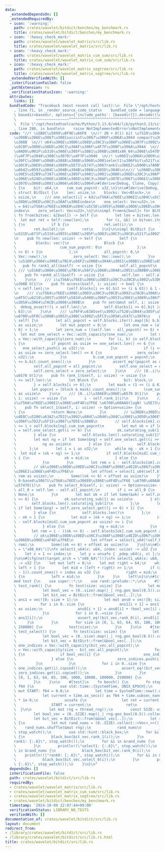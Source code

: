 ```yaml
---
data:
  _extendedDependsOn: []
  _extendedRequiredBy:
  - icon: ':warning:'
    path: crates/wavelet/bitdict/benches/my_benchmark.rs
    title: crates/wavelet/bitdict/benches/my_benchmark.rs
  - icon: ':heavy_check_mark:'
    path: crates/wavelet/wavelet_matrix/src/lib.rs
    title: crates/wavelet/wavelet_matrix/src/lib.rs
  - icon: ':heavy_check_mark:'
    path: crates/wavelet/wavelet_matrix_cum_sum/src/lib.rs
    title: crates/wavelet/wavelet_matrix_cum_sum/src/lib.rs
  - icon: ':heavy_check_mark:'
    path: crates/wavelet/wavelet_matrix_segtree/src/lib.rs
    title: crates/wavelet/wavelet_matrix_segtree/src/lib.rs
  _extendedVerifiedWith: []
  _isVerificationFailed: false
  _pathExtension: rs
  _verificationStatusIcon: ':warning:'
  attributes:
    links: []
  bundledCode: "Traceback (most recent call last):\n  File \"/opt/hostedtoolcache/Python/3.13.0/x64/lib/python3.13/site-packages/onlinejudge_verify/documentation/build.py\"\
    , line 71, in _render_source_code_stat\n    bundled_code = language.bundle(stat.path,\
    \ basedir=basedir, options={'include_paths': [basedir]}).decode()\n          \
    \         ~~~~~~~~~~~~~~~^^^^^^^^^^^^^^^^^^^^^^^^^^^^^^^^^^^^^^^^^^^^^^^^^^^^^^^^^^^^^^^^^^\n\
    \  File \"/opt/hostedtoolcache/Python/3.13.0/x64/lib/python3.13/site-packages/onlinejudge_verify/languages/rust.py\"\
    , line 288, in bundle\n    raise NotImplementedError\nNotImplementedError\n"
  code: "//! \u5B8C\u5099\u8F9E\u66F8  \n//! 2N + O(1) bit \u7528\u3044\u3066\u3044\
    \u308B\u306E\u3067\u3001succint\u3067\u306F\u306A\u3044 compact\u3067\u306F\u3042\
    \u308B  \n//! u64\u306E\u30D6\u30ED\u30C3\u30AF\u306E\u307F\u3092\u4F7F\u3044\u3001\
    \u5C0F\u30D6\u30ED\u30C3\u30AF\u306F\u4F7F\u308F\u306A\u3044  \n//! select\u306E\
    \u9AD8\u901F\u5316\u306E\u305F\u3081\u306B\u3001x86_64\u306E\u547D\u4EE4\u3092\
    (\u4F7F\u3048\u308C\u3070)\u4F7F\u3046  \n//! \u96D1\u306A\u30D9\u30F3\u30C1\u30DE\
    \u30FC\u30AF\u306B\u3088\u308B\u3068\u3001select1\u306Fbit\u5217\u304C\u30E9\u30F3\
    \u30C0\u30E0\u306A\u3089\u5E73\u5747\u3067rank1\u306E2\u500D\u7A0B\u5EA6\u306E\
    \u6642\u9593\u304C\u304B\u304B\u308A\u305D\u3046\n\n/// \u30AD\u30E3\u30C3\u30B7\
    \u30E5\u52B9\u7387\u306E\u305F\u3081\u3001\u30D6\u30ED\u30C3\u30AF\u3068\u305D\
    \u306E\u524D\u306E\u30D6\u30ED\u30C3\u30AF\u307E\u3067\u306E1\u306E\u6570\u3092\
    \u307E\u3068\u3081\u3066\u6301\u3064\n#[derive(Debug, Clone, Copy)]\nstruct Block\
    \ {\n    bit: u64,\n    cum_sum_popcnt: u32,\n}\n\n#[derive(Debug, Clone)]\npub\
    \ struct BitDict {\n    len: usize,\n    blocks: Vec<Block>,\n    all_popcnt:\
    \ usize,\n    /// one_select[i] = 64i\u756A\u76EE\u306E1\u304C\u5C5E\u3059\u308B\
    \u30D6\u30ED\u30C3\u30AF\u306Eindex\n    one_select: Vec<u32>,\n    /// zero_select[i]\
    \ = 64i\u756A\u76EE\u306E0\u304C\u5C5E\u3059\u308B\u30D6\u30ED\u30C3\u30AF\u306E\
    index\n    zero_select: Vec<u32>,\n}\n\nimpl From<&[bool]> for BitDict {\n   \
    \ fn from(bitvec: &[bool]) -> Self {\n        let len = bitvec.len();\n      \
    \  let mut ret = Self::new(len);\n        for (i, &b) in bitvec.iter().enumerate()\
    \ {\n            if b {\n                ret.set(i);\n            }\n        }\n\
    \        ret.build();\n        ret\n    }\n}\n\nimpl BitDict {\n    /// 0\u3067\
    \u521D\u671F\u5316\u3055\u308C\u305F\u30D3\u30C3\u30C8\u5217\u3092\u4F5C\u6210\
    \n    pub fn new(len: usize) -> Self {\n        Self {\n            len,\n   \
    \         blocks: vec![\n                Block {\n                    bit: 0,\n\
    \                    cum_sum_popcnt: 0\n                };\n                (len\
    \ >> 6) + 1\n            ],\n            all_popcnt: 0,\n            one_select:\
    \ Vec::new(),\n            zero_select: Vec::new(),\n        }\n    }\n\n    ///\
    \ \u5168\u3066\u306E\u7BC4\u56F2\u306B\u304A\u3051\u308B1\u306E\u6570 O(1)\n \
    \   pub fn rank1_all(&self) -> usize {\n        self.all_popcnt\n    }\n\n   \
    \ /// \u5168\u3066\u306E\u7BC4\u56F2\u306B\u304A\u3051\u308B0\u306E\u6570 O(1)\n\
    \    pub fn rank0_all(&self) -> usize {\n        self.len - self.all_popcnt\n\
    \    }\n\n    /// i\u756A\u76EE\u306E\u30D3\u30C3\u30C8\u3092\u53D6\u5F97\u3059\
    \u308B O(1)\n    pub fn access(&self, i: usize) -> bool {\n        debug_assert!(i\
    \ < self.len);\n        (self.blocks[i >> 6].bit >> (i & 63)) & 1 == 1\n    }\n\
    \n    /// i\u756A\u76EE\u306E\u30D3\u30C3\u30C8\u3092\u7ACB\u3066\u308B new()\u3067\
    \u4F5C\u6210\u3057\u305F\u5834\u5408\u306F\u3053\u3061\u3089\u3067\u4E00\u3064\
    \u305A\u3064\u7ACB\u3066\u308B\n    pub fn set(&mut self, i: usize) {\n      \
    \  debug_assert!(i < self.len);\n        self.blocks[i >> 6].bit |= 1 << (i &\
    \ 63);\n    }\n\n    /// \u76F4\u63A5set\u3092\u7528\u3044\u305F\u5834\u5408\u306F\
    \u6700\u5F8C\u306B\u3053\u308C\u3092\u5FC5\u305A\u547C\u3076\n    pub fn build(&mut\
    \ self) {\n        let all_popcnt = self.blocks.iter().map(|b| b.bit.count_ones()).sum::<u32>()\
    \ as usize;\n        let mut popcnt = 0;\n        let one_num = (all_popcnt >>\
    \ 6) + 1;\n        let zero_num = ((self.len - all_popcnt) >> 6) + 1;\n      \
    \  let mut one_select = Vec::with_capacity(one_num);\n        let mut zero_select\
    \ = Vec::with_capacity(zero_num);\n        for (i, b) in self.blocks.iter_mut().enumerate()\
    \ {\n            if popcnt as usize >= one_select.len() << 6 {\n             \
    \   one_select.push(i as u32);\n            }\n            if (i << 6) - popcnt\
    \ as usize >= zero_select.len() << 6 {\n                zero_select.push(i as\
    \ u32);\n            }\n            b.cum_sum_popcnt = popcnt;\n            popcnt\
    \ += b.bit.count_ones();\n        }\n        assert_eq!(popcnt as usize, all_popcnt);\n\
    \        self.all_popcnt = all_popcnt;\n        self.one_select = one_select;\n\
    \        self.zero_select = zero_select;\n    }\n\n    /// [0..i)\u306E1\u306E\
    \u6570 O(1)\n    pub fn rank_1(&self, i: usize) -> usize {\n        debug_assert!(i\
    \ <= self.len);\n        let Block {\n            bit: block,\n            cum_sum_popcnt,\n\
    \        } = self.blocks[i >> 6];\n        let mask = (1 << (i & 63)) - 1;\n \
    \       let popcnt = (block & mask).count_ones();\n        (cum_sum_popcnt + popcnt)\
    \ as usize\n    }\n\n    /// [0..i)\u306E0\u306E\u6570 O(1)\n    pub fn rank_0(&self,\
    \ i: usize) -> usize {\n        i - self.rank_1(i)\n    }\n\n    /// 0-based\u3067\
    i\u756A\u76EE\u306E1\u306E\u4F4D\u7F6E \u6700\u60AAO(logN) \u5E73\u5747O(1)\n\
    \    pub fn select_1(&self, i: usize) -> Option<usize> {\n        if i >= self.all_popcnt\
    \ {\n            return None;\n        }\n        // \u30D6\u30ED\u30C3\u30AF\u3067\
    \u4E8C\u5206\u63A2\u7D22\u3092\u884C\u3046\u304C\u3001\u305D\u306E\u7BC4\u56F2\
    \u306F\u7D22\u5F15\u3067\u7D5E\u308B\n        // self.blocks[ok].cum_sum_popcnt\
    \ <= i < self.blocks[ng].cum_sum_popcnt\n        let mut ok = if let Some(&ok)\
    \ = self.one_select.get(i >> 6) {\n            ok.saturating_sub(1) as usize\n\
    \        } else {\n            self.blocks.len().saturating_sub(1)\n        };\n\
    \        let mut ng = if let Some(&ng) = self.one_select.get((i >> 6) + 1) {\n\
    \            ng as usize\n        } else {\n            self.blocks.len()\n  \
    \      };\n        let i = i as u32;\n        while ng - ok > 1 {\n          \
    \  let mid = (ok + ng) >> 1;\n            if self.blocks[mid].cum_sum_popcnt <=\
    \ i {\n                ok = mid;\n            } else {\n                ng = mid;\n\
    \            }\n        }\n        let rem = i - self.blocks[ok].cum_sum_popcnt;\n\
    \        // ok\u306E\u30D6\u30ED\u30C3\u30AF\u306E\u4E2D\u3067\u306Erem\u756A\u76EE\
    \u306E1\u306E\u4F4D\u7F6E\n        let offset = select1_u64(self.blocks[ok].bit,\
    \ rem as usize);\n        Some((ok << 6) + offset as usize)\n    }\n\n    ///\
    \ 0-based\u3067i\u756A\u76EE\u306E0\u306E\u4F4D\u7F6E \u6700\u60AAO(logN) \u5E73\
    \u5747O(1)\n    pub fn select_0(&self, i: usize) -> Option<usize> {\n        let\
    \ all_0 = self.len - self.all_popcnt;\n        if i >= all_0 {\n            return\
    \ None;\n        }\n        let mut ok = if let Some(&ok) = self.zero_select.get(i\
    \ >> 6) {\n            ok.saturating_sub(1) as usize\n        } else {\n     \
    \       self.blocks.len().saturating_sub(1)\n        };\n        let mut ng =\
    \ if let Some(&ng) = self.zero_select.get((i >> 6) + 1) {\n            ng as usize\n\
    \        } else {\n            self.blocks.len()\n        };\n        while ng\
    \ - ok > 1 {\n            let mid = (ok + ng) >> 1;\n            if ((mid << 6)\
    \ - self.blocks[mid].cum_sum_popcnt as usize) <= i {\n                ok = mid;\n\
    \            } else {\n                ng = mid;\n            }\n        }\n \
    \       let rem = i - ((ok << 6) - self.blocks[ok].cum_sum_popcnt as usize);\n\
    \        // ok\u306E\u30D6\u30ED\u30C3\u30AF\u306E\u4E2D\u3067\u306Erem\u756A\u76EE\
    \u306E0\u306E\u4F4D\u7F6E\n        let offset = select1_u64(!self.blocks[ok].bit,\
    \ rem);\n        Some((ok << 6) + offset as usize)\n    }\n}\n\n#[cfg(target_arch\
    \ = \"x86_64\")]\nfn select1_u64(x: u64, index: usize) -> u32 {\n    use std::arch::x86_64::_pdep_u64;\n\
    \    let z = 1 << index;\n    let y = unsafe { _pdep_u64(z, x) };\n    y.trailing_zeros()\n\
    }\n\n#[cfg(not(target_arch = \"x86_64\"))]\nfn select1_u64(x: u64, index: usize)\
    \ -> u32 {\n    let mut left = 0;\n    let mut right = 64;\n    while right -\
    \ left > 1 {\n        let mid = (left + right) >> 1;\n        if (x & ((1 << mid)\
    \ - 1)).count_ones() > index as u32 {\n            right = mid;\n        } else\
    \ {\n            left = mid;\n        }\n    }\n    left\n}\n\n#[cfg(test)]\n\
    mod test {\n    use super::*;\n    use rand::prelude::*;\n\n    #[test]\n    fn\
    \ test_rank() {\n        fn test(size: usize) {\n            let mut rng = thread_rng();\n\
    \            let bool_vec = (0..size).map(|_| rng.gen_bool(0.5)).collect::<Vec<_>>();\n\
    \            let bit_vec = BitDict::from(&bool_vec[..]);\n            let mut\
    \ ans1 = vec![0; size + 1];\n            let mut ans0 = vec![0; size + 1];\n \
    \           for i in 0..size {\n                ans1[i + 1] = ans1[i] + bool_vec[i]\
    \ as usize;\n                ans0[i + 1] = ans0[i] + !bool_vec[i] as usize;\n\
    \            }\n            for i in 0..=size {\n                assert_eq!(bit_vec.rank_1(i),\
    \ ans1[i]);\n                assert_eq!(bit_vec.rank_0(i), ans0[i]);\n       \
    \     }\n        }\n        for size in [0, 1, 63, 64, 65, 100, 1000, 10000, 100000,\
    \ 250000] {\n            test(size);\n        }\n    }\n\n    #[test]\n    fn\
    \ test_select() {\n        fn test(size: usize) {\n            let mut rng = thread_rng();\n\
    \            let bool_vec = (0..size).map(|_| rng.gen_bool(0.5)).collect::<Vec<_>>();\n\
    \            let bit_vec = BitDict::from(&bool_vec[..]);\n            let mut\
    \ one_indices = Vec::with_capacity(bit_vec.all_popcnt);\n            let mut zero_indices\
    \ = Vec::with_capacity(size - bit_vec.all_popcnt);\n            for i in 0..size\
    \ {\n                if bool_vec[i] {\n                    one_indices.push(i);\n\
    \                } else {\n                    zero_indices.push(i);\n       \
    \         }\n            }\n            for i in 0..size {\n                assert_eq!(bit_vec.select_1(i),\
    \ one_indices.get(i).copied());\n                assert_eq!(bit_vec.select_0(i),\
    \ zero_indices.get(i).copied());\n            }\n        }\n        for size in\
    \ [0, 1, 63, 64, 65, 100, 1000, 10000, 100000, 250000] {\n            test(size);\n\
    \        }\n    }\n\n    #[test]\n    fn bench() {\n        fn stop_watch() ->\
    \ f64 {\n            use std::time::{SystemTime, UNIX_EPOCH};\n            static\
    \ mut START: f64 = 0.0;\n            let time = SystemTime::now().duration_since(UNIX_EPOCH).unwrap();\n\
    \            let current = time.as_secs() as f64 + time.subsec_nanos() as f64\
    \ * 1e-9;\n            unsafe {\n                let ret = current - START;\n\
    \                START = current;\n                ret\n            }\n      \
    \  }\n\n        let mut rng = thread_rng();\n        const SIZE: usize = 250000;\n\
    \        let bool_vec = (0..SIZE).map(|_| rng.gen_bool(0.5)).collect::<Vec<_>>();\n\
    \        let bit_vec = BitDict::from(&bool_vec[..]);\n        let rand_nums =\
    \ {\n            let mut rand_nums = (0..SIZE).collect::<Vec<_>>();\n        \
    \    rand_nums.shuffle(&mut rng);\n            rand_nums\n        };\n       \
    \ stop_watch();\n        use std::hint::black_box;\n        for &i in &rand_nums\
    \ {\n            black_box(bit_vec.rank_1(i));\n        }\n        println!(\"\
    rank1: {:.6}\", stop_watch());\n        for &i in &rand_nums {\n            black_box(bit_vec.select_1(i));\n\
    \        }\n        println!(\"select1: {:.6}\", stop_watch());\n        for &i\
    \ in &rand_nums {\n            black_box(bit_vec.rank_0(i));\n        }\n    \
    \    println!(\"rank0: {:.6}\", stop_watch());\n        for &i in &rand_nums {\n\
    \            black_box(bit_vec.select_0(i));\n        }\n        println!(\"select0:\
    \ {:.6}\", stop_watch());\n    }\n}\n"
  dependsOn: []
  isVerificationFile: false
  path: crates/wavelet/bitdict/src/lib.rs
  requiredBy:
  - crates/wavelet/wavelet_matrix/src/lib.rs
  - crates/wavelet/wavelet_matrix_cum_sum/src/lib.rs
  - crates/wavelet/wavelet_matrix_segtree/src/lib.rs
  - crates/wavelet/bitdict/benches/my_benchmark.rs
  timestamp: '2024-10-09 22:07:44+09:00'
  verificationStatus: LIBRARY_NO_TESTS
  verifiedWith: []
documentation_of: crates/wavelet/bitdict/src/lib.rs
layout: document
redirect_from:
- /library/crates/wavelet/bitdict/src/lib.rs
- /library/crates/wavelet/bitdict/src/lib.rs.html
title: crates/wavelet/bitdict/src/lib.rs
---
```

